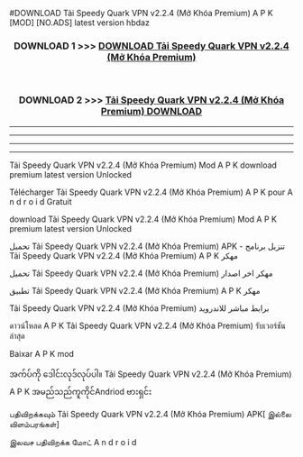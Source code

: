 #DOWNLOAD Tải Speedy Quark VPN  v2.2.4 (Mở Khóa Premium) A P K [MOD] [NO.ADS] latest version hbdaz



<div align="center">

<h3>DOWNLOAD 1 >>> <a href="https://teeasianyam.web.app?sq=Tải Speedy Quark VPN  v2.2.4 (Mở Khóa Premium)">DOWNLOAD Tải Speedy Quark VPN  v2.2.4 (Mở Khóa Premium) </a></h3><br>

<h3>DOWNLOAD 2 >>> <a href="https://teeasianyam.web.app?sq=Tải Speedy Quark VPN  v2.2.4 (Mở Khóa Premium) ">Tải Speedy Quark VPN  v2.2.4 (Mở Khóa Premium)  DOWNLOAD </a></h3>

</div>


----------------------------------------------------------

----------------------------------------------------------

----------------------------------------------------------

----------------------------------------------------------


Tải Speedy Quark VPN  v2.2.4 (Mở Khóa Premium)  Mod A P K download premium latest version Unlocked

Télécharger Tải Speedy Quark VPN  v2.2.4 (Mở Khóa Premium)  A P K pour A n d r o i d Gratuit

download Tải Speedy Quark VPN  v2.2.4 (Mở Khóa Premium)  Mod A P K premium latest version Unlocked

تحميل Tải Speedy Quark VPN  v2.2.4 (Mở Khóa Premium)  APK - تنزيل برنامج Tải Speedy Quark VPN  v2.2.4 (Mở Khóa Premium)  A P K مهكر

تحميل Tải Speedy Quark VPN  v2.2.4 (Mở Khóa Premium)  مهكر اخر اصدار

تطبيق Tải Speedy Quark VPN  v2.2.4 (Mở Khóa Premium)  A P K مهكر

Tải Speedy Quark VPN  v2.2.4 (Mở Khóa Premium)  برابط مباشر للاندرويد

ดาวน์โหลด A P K Tải Speedy Quark VPN  v2.2.4 (Mở Khóa Premium)  รับเวอร์ชันล่าสุด

Baixar A P K mod

အက်ပ်ကို ဒေါင်းလုဒ်လုပ်ပါ။ Tải Speedy Quark VPN  v2.2.4 (Mở Khóa Premium)  A P K အမည်သည်ကူကိုင်Andriod ဗားရှင်း

பதிவிறக்கவும் Tải Speedy Quark VPN  v2.2.4 (Mở Khóa Premium)  APK[ இல்லை விளம்பரங்கள்] 
 
இலவச பதிவிறக்க மோட் A n d r o i d



